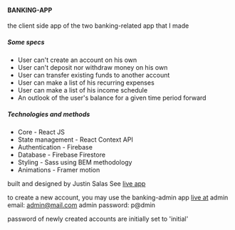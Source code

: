 #### BANKING-APP

the client side app of the two banking-related app that I made

##### Some specs

- User can't create an account on his own
- User can't deposit nor withdraw money on his own
- User can transfer existing funds to another account
- User can make a list of his recurring expenses
- User can make a list of his income schedule
- An outlook of the user's balance for a given time period forward

##### Technologies and methods

- Core - React JS
- State management - React Context API
- Authentication - Firebase
- Database - Firebase Firestore
- Styling - Sass using BEM methodology
- Animations - Framer motion

built and designed by Justin Salas
See [live app](https://banking-app.justinsalas.cc)

to create a new account, you may use the banking-admin app
[live at](https://banking-admin.justinsalas.cc)
admin email: admin@mail.com
admin password: p@dmin

password of newly created accounts are initially set to 'initial'
